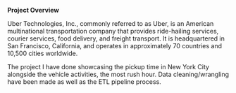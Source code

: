 
**Project Overview**

Uber Technologies, Inc., commonly referred to as Uber, is an American multinational transportation company that provides ride-hailing services, courier services, food delivery, and freight transport. It is headquartered in San Francisco, California, and operates in approximately 70 countries and 10,500 cities worldwide.

The project I have done showcasing the pickup time in New York City alongside the vehicle activities, the most rush hour. Data cleaning/wrangling have been made as well as the ETL pipeline process. 


